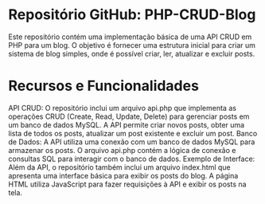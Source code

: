 # Repositório GitHub: PHP-CRUD-Blog
Este repositório contém uma implementação básica de uma API CRUD em PHP para um blog. O objetivo é fornecer uma estrutura inicial para criar um sistema de blog simples, onde é possível criar, ler, atualizar e excluir posts.

# Recursos e Funcionalidades
API CRUD: O repositório inclui um arquivo api.php que implementa as operações CRUD (Create, Read, Update, Delete) para gerenciar posts em um banco de dados MySQL. A API permite criar novos posts, obter uma lista de todos os posts, atualizar um post existente e excluir um post.
Banco de Dados: A API utiliza uma conexão com um banco de dados MySQL para armazenar os posts. O arquivo api.php contém a lógica de conexão e consultas SQL para interagir com o banco de dados.
Exemplo de Interface: Além da API, o repositório também inclui um arquivo index.html que apresenta uma interface básica para exibir os posts do blog. A página HTML utiliza JavaScript para fazer requisições à API e exibir os posts na tela.
